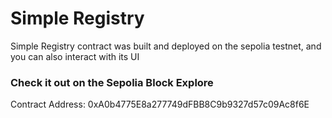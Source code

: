 # Simple Registry

Simple Registry contract was built and deployed on the sepolia testnet, and you can also interact with its UI

### Check it out on the Sepolia Block Explore

Contract Address: 0xA0b4775E8a277749dFBB8C9b9327d57c09Ac8f6E
